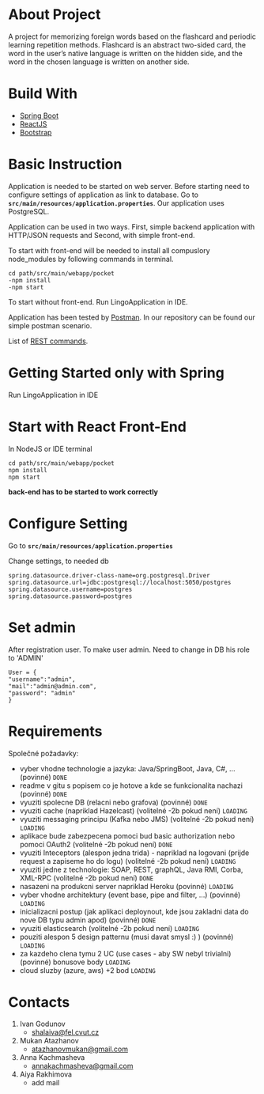 # About Project
A project for memorizing foreign words based on the flashcard and periodic learning repetition methods. 
Flashcard is an abstract two-sided card, the word in the user’s native language is written on the hidden side,
and the word in the chosen language is written on another side.

# Build With
- [Spring Boot](https://spring.io/)
- [ReactJS](https://reactjs.org/)
- [Bootstrap](https://react-bootstrap.github.io/)

# Basic Instruction
Application is needed to be started on web server. Before starting need to configure settings
of application as link to database.
Go to 
**`src/main/resources/application.properties`**.
Our application uses PostgreSQL.

Application can be used in two ways.
First, simple backend application with HTTP/JSON requests and
Second, with simple front-end.

To start with front-end will be needed to install all compuslory node_modules
by following commands in terminal.

```
cd path/src/main/webapp/pocket
-npm install
-npm start
```

To start without front-end. Run LingoApplication in IDE.

Application has been tested by [Postman](https://www.postman.com/).
In our repository can be found our simple postman scenario.

List of [REST commands](https://docs.google.com/spreadsheets/d/1Ygypo5pBWKg3PPsv57oQaRn93tDpLtIgThrzHjo3Ic8/edit#gid=0).

# Getting Started only with Spring
Run LingoApplication in IDE

# Start with React Front-End
In NodeJS or IDE terminal

```
cd path/src/main/webapp/pocket
npm install
npm start 
```

**back-end has to be started to work correctly**

# Configure Setting
Go to 
**`src/main/resources/application.properties`**

Change settings, to needed db

``` 
spring.datasource.driver-class-name=org.postgresql.Driver
spring.datasource.url=jdbc:postgresql://localhost:5050/postgres
spring.datasource.username=postgres 
spring.datasource.password=postgres
```

# Set admin
After registration user. To make user admin. Need to change in DB his role to 'ADMIN'

``` 
User = {
"username":"admin",
"mail":"admin@admin.com",
"password": "admin"
}
```

# Requirements
Společné požadavky:
- vyber vhodne technologie a jazyka: Java/SpringBoot, Java, C#, … (povinné) `DONE`
- readme v gitu s popisem co je hotove a kde se funkcionalita nachazi (povinné) `DONE`
- vyuziti spolecne DB (relacni nebo grafova) (povinné) `DONE`
- vyuziti cache (napriklad Hazelcast) (volitelné -2b pokud není) `LOADING`
- vyuziti messaging principu (Kafka nebo JMS) (volitelné -2b pokud není) `LOADING`
- aplikace bude zabezpecena pomoci bud basic authorization nebo pomoci OAuth2 (volitelné -2b
pokud není) `DONE`
- vyuziti Inteceptors (alespon jedna trida) - napriklad na logovani (prijde request a zapiseme ho do
logu) (volitelné -2b pokud není) `LOADING`
- vyuziti jedne z technologie: SOAP, REST, graphQL, Java RMI, Corba, XML-RPC (volitelné -2b
pokud není) `DONE`
- nasazeni na produkcni server napriklad Heroku (povinné) `LOADING`
- vyber vhodne architektury (event base, pipe and filter, …) (povinné) `LOADING`
- inicializacni postup (jak aplikaci deploynout, kde jsou zakladni data do nove DB typu admin apod)
(povinné) `DONE`
- vyuziti elasticsearch (volitelné -2b pokud není) `LOADING`
- pouziti alespon 5 design patternu (musi davat smysl :) ) (povinné) `LOADING`
- za kazdeho clena tymu 2 UC (use cases - aby SW nebyl trivialni) (povinné)
bonusove body `LOADING`
- cloud sluzby (azure, aws) +2 bod `LOADING`

# Contacts
1. Ivan Godunov
    - shalaiva@fel.cvut.cz
2. Mukan Atazhanov
   - atazhanovmukan@gmail.com
3. Anna Kachmasheva
   - annakachmasheva@gmail.com
4. Aiya Rakhimova
   - add mail
